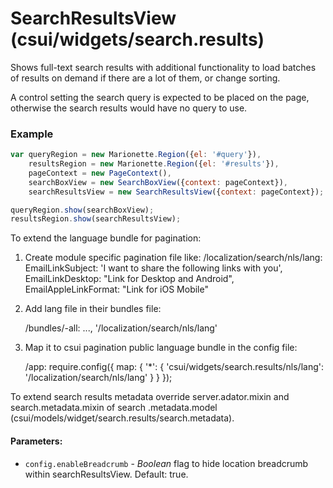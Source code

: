 # SearchResultsView (csui/widgets/search.results)

Shows full-text search results with additional functionality to load batches
of results on demand if there are a lot of them, or change sorting.

A control setting the search query is expected to be placed on the page,
otherwise the search results would have no query to use.

### Example

```javascript
var queryRegion = new Marionette.Region({el: '#query'}),
    resultsRegion = new Marionette.Region({el: '#results'}),
    pageContext = new PageContext(),
    searchBoxView = new SearchBoxView({context: pageContext}),
    searchResultsView = new SearchResultsView({context: pageContext});

queryRegion.show(searchBoxView);
resultsRegion.show(searchResultsView);
```

To extend the language bundle for pagination:
 1. Create module specific pagination file like:
     <module name>/localization/search/nls/lang:
        EmailLinkSubject: 'I want to share the following links with you',
        EmailLinkDesktop: "Link for Desktop and Android",
        EmailAppleLinkFormat: "Link for iOS Mobile"

 2. Add lang file in their bundles file:

     <module name>/bundles/<module>-all:
        ...,
        '<module name>/localization/search/nls/lang'

 3. Map it to csui pagination public language bundle in the config file:

     /app:
         require.config({
           map: {
             '*': {
                'csui/widgets/search.results/nls/lang': '<module name>/localization/search/nls/lang'
             }
           }
         });

To extend search results metadata override server.adator.mixin and search.metadata.mixin of search
.metadata.model (csui/models/widget/search.results/search.metadata).

#### Parameters:
* `config.enableBreadcrumb` - *Boolean* flag to hide location breadcrumb within searchResultsView.
Default: true.